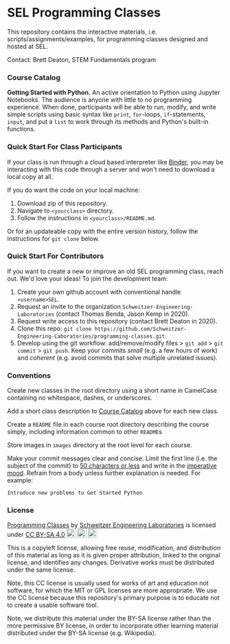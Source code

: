 # SEL Programming Classes
This repository contains the interactive materials, i.e.
scripts/assignments/examples, for programming classes designed and hosted at
SEL.

Contact: Brett Deaton, STEM Fundamentals program


### Course Catalog

**Getting Started with Python.** An active orientation to Python using Jupyter
Notebooks. The audience is anyone with little to no programming experience.
When done, participants will be able to run, modify, and write simple scripts
using basic syntax like `print`, `for`-loops, `if`-statements, `input`,
and put a `list` to work through its methods and Python's built-in functions.


### Quick Start For Class Participants
If your class is run through a cloud based interpreter like
[Binder](https://mybinder.org/), you may be interacting with this code through
a server and won't need to download a local copy at all.

If you do want the code on your local machine:
1. Download zip of this repository.
2. Navigate to `<yourclass>` directory.
3. Follow the instructions in `<yourclass>/README.md`.

Or for an updateable copy with the entire version history, follow the
instructions for `git clone` below.


### Quick Start For Contributors
If you want to create a new or improve an old SEL programming class, reach out.
We'd love your ideas! To join the development team:
1. Create your own github account with conventional handle `<username>SEL`.
2. Request an invite to the organization `Schweitzer-Engineering-Laboratories`
   (contact Thomas Benda, Jason Kemp in 2020).
3. Request write access to this repository (contact Brett Deaton in 2020).
4. Clone this repo:
   `git clone https://github.com/Schweitzer-Engineering-Laboratories/programming-classes.git`.
5. Develop using the git workflow: add/remove/modify files > `git add` >
   `git commit` > `git push`.
   Keep your commits *small* (e.g. a few hours of work) and
   *coherent* (e.g. avoid commits that solve multiple unrelated issues).


### Conventions
Create new classes in the root directory using a short name in CamelCase
containing no whitespace, dashes, or underscores.

Add a short class description to [Course Catalog](#course-catalog) above for
each new class.

Create a `README` file in each course root directory describing the course
simply, including information common to other `README`s

Store images in `images` directory at the root level for each course.

Make your commit messages clear and concise. Limit the first line
(i.e. the subject of the commit) to
[50 characters or less](https://chris.beams.io/posts/git-commit/#limit-50) and
write in the
[imperative mood](https://chris.beams.io/posts/git-commit/#imperative).
Refrain from a body unless further explanation is needed.
For example:
```
Introduce new problems to Get Started Python
```


### License
<p xmlns:dct="http://purl.org/dc/terms/" xmlns:cc="http://creativecommons.org/ns#" class="license-text">
<a rel="cc:attributionURL" property="dct:title" href="https://github.com/Schweitzer-Engineering-Laboratories/programming-classes">Programming Classes</a> by <a rel="cc:attributionURL dct:creator" property="cc:attributionName" href="https://selinc.com/">Schweitzer Engineering Laboratories</a> is licensed under <a rel="license" href="https://creativecommons.org/licenses/by-sa/4.0">CC BY-SA 4.0<img style="height:22px!important;margin-left:3px;vertical-align:text-bottom;" src="https://mirrors.creativecommons.org/presskit/icons/cc.svg?ref=chooser-v1" /><img style="height:22px!important;margin-left:3px;vertical-align:text-bottom;" src="https://mirrors.creativecommons.org/presskit/icons/by.svg?ref=chooser-v1" /><img style="height:22px!important;margin-left:3px;vertical-align:text-bottom;" src="https://mirrors.creativecommons.org/presskit/icons/sa.svg?ref=chooser-v1" /></a>
</p>

This is a copyleft license, allowing free reuse, modification, and
distribution of this material as long as it is given proper attribution,
linked to the original license,
and identifies any changes. Derivative works must be distributed
under the same license.

Note, this CC license is usually used for works of art and education not
software, for which the MIT or GPL licenses are more appropriate.
We use the CC license because this repository's primary purpose is to educate
not to create a usable software tool.

Note, we distribute this material under the BY-SA license rather than the
more permissive BY license, in order to incorporate other learning material
distributed under the BY-SA license (e.g. Wikipedia).
